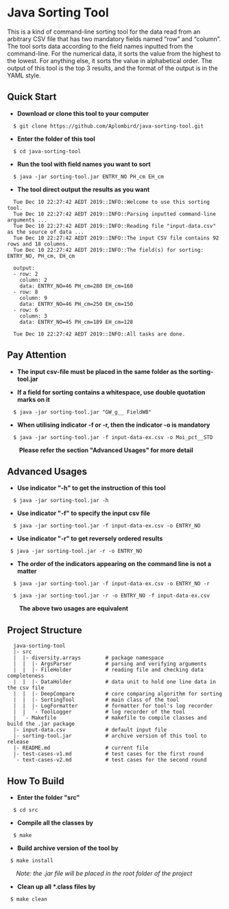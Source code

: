# Java Sorting Tool

This is a kind of command-line sorting tool for the data read from an arbitrary CSV file that has two mandatory fields named “row” and “column”. The tool sorts data according to the field names inputted from the command-line. For the numerical data, it sorts the value from the highest to the lowest. For anything else, it sorts the value in alphabetical order. The output of this tool is the top 3 results, and the format of the output is in the YAML style.

## Quick Start

- **Download or clone this tool to your computer**  
~~~
  $ git clone https://github.com/Aplombird/java-sorting-tool.git  
~~~

- **Enter the folder of this tool**
~~~
  $ cd java-sorting-tool  
~~~

- **Run the tool with field names you want to sort**  
~~~
  $ java -jar sorting-tool.jar ENTRY_NO PH_cm EH_cm  
~~~

- **The tool direct output the results as you want**
~~~
  Tue Dec 10 22:27:42 AEDT 2019::INFO::Welcome to use this sorting tool.
  Tue Dec 10 22:27:42 AEDT 2019::INFO::Parsing inputted command-line arguments ...
  Tue Dec 10 22:27:42 AEDT 2019::INFO::Reading file "input-data.csv" as the source of data ...
  Tue Dec 10 22:27:42 AEDT 2019::INFO::The input CSV file contains 92 rows and 18 columns.
  Tue Dec 10 22:27:42 AEDT 2019::INFO::The field(s) for sorting: ENTRY_NO, PH_cm, EH_cm
  
  output:
  - row: 2
    column: 2
    data: ENTRY_NO=46 PH_cm=280 EH_cm=160
  - row: 8
    column: 9
    data: ENTRY_NO=46 PH_cm=250 EH_cm=150
  - row: 6
    column: 3
    data: ENTRY_NO=45 PH_cm=189 EH_cm=128
  
  Tue Dec 10 22:27:42 AEDT 2019::INFO::All tasks are done.
~~~

## Pay Attention

- **The input csv-file must be placed in the same folder as the sorting-tool.jar**

- **If a field for sorting contains a whitespace, use double quotation marks on it**
~~~
  $ java -jar sorting-tool.jar "GW_g__ FieldWB"
~~~

- **When utilising indicator -f or -r, then the indicator -o is mandatory**
~~~
  $ java -jar sorting-tool.jar -f input-data-ex.csv -o Moi_pct__STD
~~~
&emsp;&emsp;**Please refer the section "Advanced Usages" for more detail**  

## Advanced Usages  

- **Use indicator "-h" to get the instruction of this tool**
~~~
  $ java -jar sorting-tool.jar -h
~~~

- **Use indicator "-f" to specify the input csv file**
~~~
  $ java -jar sorting-tool.jar -f input-data-ex.csv -o ENTRY_NO 
~~~

- **Use indicator "-r" to get reversely ordered results**
~~~
 $ java -jar sorting-tool.jar -r -o ENTRY_NO 
~~~

- **The order of the indicators appearing on the command line is not a matter**
~~~
  $ java -jar sorting-tool.jar -f input-data-ex.csv -o ENTRY_NO -r 
~~~
~~~
  $ java -jar sorting-tool.jar -r -o ENTRY_NO -f input-data-ex.csv 
~~~
&emsp;&emsp;**The above two usages are equivalent**

## Project Structure

~~~
  java-sorting-tool
  |- src
  |  |- diversity.arrays        # package namespace
  |  |  |- ArgsParser           # parsing and verifying arguments
  |  |  |- FileHolder           # reading file and checking data completeness
  |  |  |- DataHolder           # data unit to hold one line data in the csv file
  |  |  |- DeepCompare          # core comparing algorithm for sorting
  |  |  |- SortingTool          # main class of the tool
  |  |  |- LogFormatter         # formatter for tool's log recorder
  |  |  `- ToolLogger           # log recorder of the tool
  |  `- Makefile                # makefile to compile classes and build the .jar package
  |- input-data.csv             # default input file
  |- sorting-tool.jar           # archive version of this tool to release
  |- README.md                  # current file
  |- test-cases-v1.md           # test cases for the first round
  `- text-cases-v2.md           # test cases for the second round
~~~

## How To Build  

- **Enter the folder "src"**
~~~
  $ cd src
~~~

- **Compile all the classes by**
~~~
  $ make
~~~

- **Build archive version of the tool by**
~~~
 $ make install
~~~
&emsp;&ensp;*Note: the .jar file will be placed in the root folder of the project*

- **Clean up all \*.class files by**
~~~
 $ make clean
~~~

